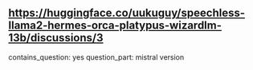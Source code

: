 ## https://huggingface.co/uukuguy/speechless-llama2-hermes-orca-platypus-wizardlm-13b/discussions/3

contains_question: yes
question_part: mistral version